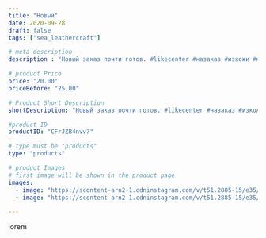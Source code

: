 ```yaml
---
title: "Новый"
date: 2020-09-28
draft: false
tags: ["sea_leathercraft"]

# meta description
description : "Новый заказ почти готов. #likecenter #назаказ #изкожи #москва #мамы #ручнаяработаназаказ"

# product Price
price: "20.00"
priceBefore: "25.00"

# Product Short Description
shortDescription: "Новый заказ почти готов. #likecenter #назаказ #изкожи #москва #мамы #ручнаяработаназаказ"

#product ID
productID: "CFrJZB4nvv7"

# type must be "products"
type: "products"

# product Images
# first image will be shown in the product page
images:
  - image: "https://scontent-arn2-1.cdninstagram.com/v/t51.2885-15/e35/s1080x1080/120416001_197700505119724_602387326806237282_n.jpg?_nc_ht=scontent-arn2-1.cdninstagram.com&_nc_cat=104&_nc_ohc=R5H9nRg-fBcAX83EGnQ&tp=1&oh=60d2213b3bc68fa4af7d156103da34ef&oe=605AA5CD&ig_cache_key=MjQwODA1OTcyNjM4NTE2ODU0Nw%3D%3D.2"
  - image: "https://scontent-arn2-1.cdninstagram.com/v/t51.2885-15/e35/s1080x1080/120453236_327526841645342_5332750639436046531_n.jpg?_nc_ht=scontent-arn2-1.cdninstagram.com&_nc_cat=102&_nc_ohc=wUYSkXReKWkAX_IRoJn&tp=1&oh=39fb10eb7cc1042c8e4c84c0c390196b&oe=605BC27C&ig_cache_key=MjQwODA1OTcyNjM2ODUxMTQ0MA%3D%3D.2"

---
```

lorem
